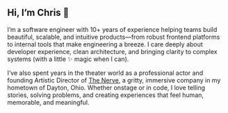 ## Hi, I’m Chris 👋

I’m a software engineer with 10+ years of experience helping teams build beautiful, scalable, and intuitive products—from robust frontend platforms to internal tools that make engineering a breeze. I care deeply about developer experience, clean architecture, and bringing clarity to complex systems (with a little ✨ magic when I can).

I’ve also spent years in the theater world as a professional actor and founding Artistic Director of [The Nerve](https://nervetheatre.org), a gritty, immersive company in my hometown of Dayton, Ohio. Whether onstage or in code, I love telling stories, solving problems, and creating experiences that feel human, memorable, and meaningful.
